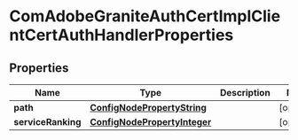 

# ComAdobeGraniteAuthCertImplClientCertAuthHandlerProperties

## Properties

Name | Type | Description | Notes
------------ | ------------- | ------------- | -------------
**path** | [**ConfigNodePropertyString**](ConfigNodePropertyString.md) |  |  [optional]
**serviceRanking** | [**ConfigNodePropertyInteger**](ConfigNodePropertyInteger.md) |  |  [optional]



